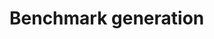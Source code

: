 <!--
Author: <Chuanyu> (skewcy@gmail.com)
benchmark.md (c) 2023
Desc: description
Created:  2023-11-28T21:00:28.491Z
-->


# Benchmark generation
